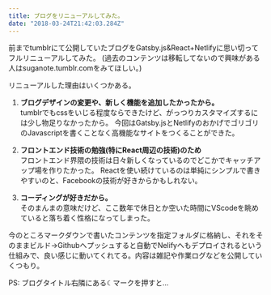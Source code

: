 ```yaml
---
title: ブログをリニューアルしてみた。
date: "2018-03-24T21:42:03.284Z"
---
```

前までtumblrにて公開していたブログをGatsby.js&React+Netlifyに思い切ってフルリニューアルしてみた。
(過去のコンテンツは移転してないので興味がある人はsuganote.tumblr.comをみてほしい。)

リニューアルした理由はいくつかある。
1. **ブログデザインの変更や、新しく機能を追加したかったから。**<br>
tumblrでもcssをいじる程度ならできたけど、がっつりカスタマイズするには少し物足りなかったから。
今回はGatsby.jsとNetlifyのおかげでゴリゴリのJavascriptを書くことなく高機能なサイトをつくることができた。

2. **フロントエンド技術の勉強(特にReact周辺の技術)のため**<br>
フロントエンド界隈の技術は日々新しくなっているのでどこかでキャッチアップ場を作りたかった。
Reactを使い続けているのは単純にシンプルで書きやすいのと、Facebookの技術が好きからかもしれない。

3. **コーディングが好きだから。**<br>
そのまんまの意味だけど、ここ数年で休日とか空いた時間にVScodeを眺めていると落ち着く性格になってしまった。

今のところマークダウンで書いたコンテンツを指定フォルダに格納し、それをそのままビルド→Githubへプッシュすると自動でNelifyへもデプロイされるという仕組みで、良い感じに動いてくれてる。内容は雑記や作業ログなどを公開していくつもり。

PS: ブログタイトル右隣にある☾マークを押すと...
